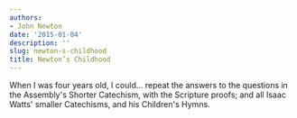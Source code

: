 ```yaml
---
authors:
- John Newton
date: '2015-01-04'
description: ''
slug: newton-s-childhood
title: Newton’s Childhood
---
```

When I was four years old, I could... repeat the answers to the questions in the Assembly's Shorter Catechism, with the Scripture proofs; and all Isaac Watts' smaller Catechisms, and his Children's Hymns.




